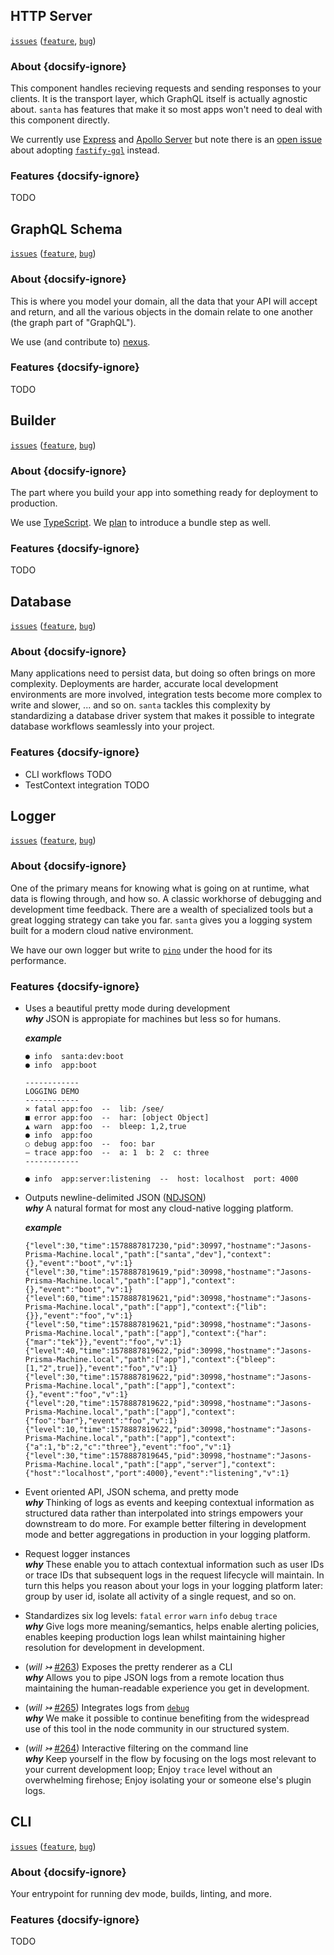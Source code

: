 ## HTTP Server

[`issues`](https://github.com/prisma-labs/graphql-santa/labels/scope%2Fserver) ([`feature`](https://github.com/prisma-labs/graphql-santa/issues?q=is%3Aopen+label%3Ascope%2Fserver+label%3Atype%2Ffeature), [`bug`](https://github.com/prisma-labs/graphql-santa/issues?utf8=%E2%9C%93&q=is%3Aopen+label%3Ascope%2Fserver+label%3Atype%2Fbug+))

### About {docsify-ignore}

This component handles recieving requests and sending responses to your clients. It is the transport layer, which GraphQL itself is actually agnostic about. `santa` has features that make it so most apps won't need to deal with this component directly.

We currently use [Express](https://github.com/expressjs/express) and [Apollo Server](https://github.com/apollographql/apollo-server) but note there is an [open issue](https://github.com/prisma-labs/graphql-santa/issues/231) about adopting [`fastify-gql`](https://github.com/mcollina/fastify-gql) instead.

### Features {docsify-ignore}

TODO

## GraphQL Schema

[`issues`](https://github.com/prisma-labs/graphql-santa/labels/scope%2Fgql) ([`feature`](https://github.com/prisma-labs/graphql-santa/issues?q=is%3Aopen+label%3Ascope%2Fgql+label%3Atype%2Ffeature), [`bug`](https://github.com/prisma-labs/graphql-santa/issues?utf8=%E2%9C%93&q=is%3Aopen+label%3Ascope%2Fgql+label%3Atype%2Fbug+))

### About {docsify-ignore}

This is where you model your domain, all the data that your API will accept and return, and all the various objects in the domain relate to one another (the graph part of "GraphQL").

We use (and contribute to) [nexus](https://github.com/prisma-labs/nexus).

### Features {docsify-ignore}

TODO

## Builder

[`issues`](https://github.com/prisma-labs/graphql-santa/labels/scope%2Fbuilder) ([`feature`](https://github.com/prisma-labs/graphql-santa/issues?q=is%3Aopen+label%3Ascope%2Fbuilder+label%3Atype%2Ffeature), [`bug`](https://github.com/prisma-labs/graphql-santa/issues?utf8=%E2%9C%93&q=is%3Aopen+label%3Ascope%2Fbuilder+label%3Atype%2Fbug+))

### About {docsify-ignore}

The part where you build your app into something ready for deployment to production.

We use [TypeScript](https://github.com/microsoft/TypeScript). We [plan](https://github.com/prisma-labs/graphql-santa/issues/119) to introduce a bundle step as well.

### Features {docsify-ignore}

TODO

## Database

[`issues`](https://github.com/prisma-labs/graphql-santa/labels/scope%2Fdatabase) ([`feature`](https://github.com/prisma-labs/graphql-santa/issues?q=is%3Aopen+label%3Ascope%2Fdatabase+label%3Atype%2Ffeature), [`bug`](https://github.com/prisma-labs/graphql-santa/issues?utf8=%E2%9C%93&q=is%3Aopen+label%3Ascope%2Fdatabase+label%3Atype%2Fbug+))

### About {docsify-ignore}

Many applications need to persist data, but doing so often brings on more complexity. Deployments are harder, accurate local development environments are more involved, integration tests become more complex to write and slower, ... and so on. `santa` tackles this complexity by standardizing a database driver system that makes it possible to integrate database workflows seamlessly into your project.

### Features {docsify-ignore}

- CLI workflows TODO
- TestContext integration TODO

## Logger

[`issues`](https://github.com/prisma-labs/graphql-santa/labels/scope%2Flogger) ([`feature`](https://github.com/prisma-labs/graphql-santa/issues?q=is%3Aopen+label%3Ascope%2Flogger+label%3Atype%2Ffeature), [`bug`](https://github.com/prisma-labs/graphql-santa/issues?utf8=%E2%9C%93&q=is%3Aopen+label%3Ascope%2Flogger+label%3Atype%2Fbug+))

### About {docsify-ignore}

One of the primary means for knowing what is going on at runtime, what data is flowing through, and how so. A classic workhorse of debugging and development time feedback. There are a wealth of specialized tools but a great logging strategy can take you far. `santa` gives you a logging system built for a modern cloud native environment.

We have our own logger but write to [`pino`](https://github.com/pinojs/pino) under the hood for its performance.

### Features {docsify-ignore}

- Uses a beautiful pretty mode during development  
  **_why_** JSON is appropiate for machines but less so for humans.

  **_example_**

  ```
  ● info  santa:dev:boot
  ● info  app:boot

  ------------
  LOGGING DEMO
  ------------
  ✕ fatal app:foo  --  lib: /see/
  ■ error app:foo  --  har: [object Object]
  ▲ warn  app:foo  --  bleep: 1,2,true
  ● info  app:foo
  ○ debug app:foo  --  foo: bar
  — trace app:foo  --  a: 1  b: 2  c: three
  ------------

  ● info  app:server:listening  --  host: localhost  port: 4000
  ```

- Outputs newline-delimited JSON ([NDJSON](http://ndjson.org/)) <br>
  **_why_** A natural format for most any cloud-native logging platform.

  **_example_**

  ```
  {"level":30,"time":1578887817230,"pid":30997,"hostname":"Jasons-Prisma-Machine.local","path":["santa","dev"],"context":{},"event":"boot","v":1}
  {"level":30,"time":1578887819619,"pid":30998,"hostname":"Jasons-Prisma-Machine.local","path":["app"],"context":{},"event":"boot","v":1}
  {"level":60,"time":1578887819621,"pid":30998,"hostname":"Jasons-Prisma-Machine.local","path":["app"],"context":{"lib":{}},"event":"foo","v":1}
  {"level":50,"time":1578887819621,"pid":30998,"hostname":"Jasons-Prisma-Machine.local","path":["app"],"context":{"har":{"mar":"tek"}},"event":"foo","v":1}
  {"level":40,"time":1578887819622,"pid":30998,"hostname":"Jasons-Prisma-Machine.local","path":["app"],"context":{"bleep":[1,"2",true]},"event":"foo","v":1}
  {"level":30,"time":1578887819622,"pid":30998,"hostname":"Jasons-Prisma-Machine.local","path":["app"],"context":{},"event":"foo","v":1}
  {"level":20,"time":1578887819622,"pid":30998,"hostname":"Jasons-Prisma-Machine.local","path":["app"],"context":{"foo":"bar"},"event":"foo","v":1}
  {"level":10,"time":1578887819622,"pid":30998,"hostname":"Jasons-Prisma-Machine.local","path":["app"],"context":{"a":1,"b":2,"c":"three"},"event":"foo","v":1}
  {"level":30,"time":1578887819645,"pid":30998,"hostname":"Jasons-Prisma-Machine.local","path":["app","server"],"context":{"host":"localhost","port":4000},"event":"listening","v":1}
  ```

* Event oriented API, JSON schema, and pretty mode  
  **_why_** Thinking of logs as events and keeping contextual information as structured data rather than interpolated into strings empowers your downstream to do more. For example better filtering in development mode and better aggregations in production in your logging platform.

* Request logger instances  
  **_why_** These enable you to attach contextual information such as user IDs or trace IDs that subsequent logs in the request lifecycle will maintain. In turn this helps you reason about your logs in your logging platform later: group by user id, isolate all activity of a single request, and so on.

* Standardizes six log levels: `fatal` `error` `warn` `info` `debug` `trace`  
  **_why_** Give logs more meaning/semantics, helps enable alerting policies, enables keeping production logs lean whilst maintaining higher resolution for development in development.

* (_will ↣_ [#263](https://github.com/prisma-labs/graphql-santa/issues/263)) Exposes the pretty renderer as a CLI  
  **_why_** Allows you to pipe JSON logs from a remote location thus maintaining the human-readable experience you get in development.

* (_will ↣_ [#265](https://github.com/prisma-labs/graphql-santa/issues/265)) Integrates logs from [`debug`](https://github.com/visionmedia/debug)  
  **_why_** We make it possible to continue benefiting from the widespread use of this tool in the node community in our structured system.

* (_will ↣_ [#264](https://github.com/prisma-labs/graphql-santa/issues/264)) Interactive filtering on the command line  
  **_why_** Keep yourself in the flow by focusing on the logs most relevant to your current development loop; Enjoy `trace` level without an overwhelming firehose; Enjoy isolating your or someone else's plugin logs.

## CLI

[`issues`](https://github.com/prisma-labs/graphql-santa/labels/scope%2Fcli) ([`feature`](https://github.com/prisma-labs/graphql-santa/issues?q=is%3Aopen+label%3Ascope%2Fcli+label%3Atype%2Ffeature), [`bug`](https://github.com/prisma-labs/graphql-santa/issues?utf8=%E2%9C%93&q=is%3Aopen+label%3Ascope%2Fcli+label%3Atype%2Fbug+))

### About {docsify-ignore}

Your entrypoint for running dev mode, builds, linting, and more.

### Features {docsify-ignore}

TODO
